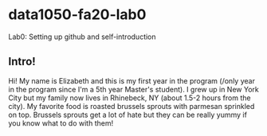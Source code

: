 # data1050-fa20-lab0
Lab0: Setting up github and self-introduction
## Intro!

Hi! My name is Elizabeth and this is my first year in the program (/only year in the program since I'm a 5th year Master's student). I grew up in New York City but my family now lives in Rhinebeck, NY (about 1.5-2 hours from the city). My favorite food is roasted brussels sprouts with parmesan sprinkled on top. Brussels sprouts get a lot of hate but they can be really yummy if you know what to do with them!
